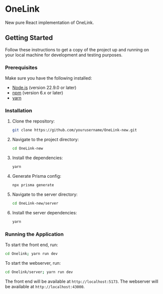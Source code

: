 # OneLink

New pure React implementation of OneLink.

## Getting Started

Follow these instructions to get a copy of the project up and running on your local machine for development and testing purposes.

### Prerequisites

Make sure you have the following installed:
- [Node.js](https://nodejs.org/) (version 22.9.0 or later)
- [npm](https://www.npmjs.com/) (version 6.x or later)
- [yarn](https://yarnpkg.com/)

### Installation

1. Clone the repository:
    ```sh
    git clone https://github.com/yourusername/OneLink-new.git
    ```
2. Navigate to the project directory:
    ```sh
    cd OneLink-new
    ```
3. Install the dependencies:
    ```sh
    yarn
    ```
4. Generate Prisma config:
    ```sh
    npx prisma generate
    ```
5. Navigate to the server directory:
    ```sh
    cd OneLink-new/server
    ```
6. Install the server dependencies:
    ```sh
    yarn
    ```

### Running the Application

To start the front end, run:
```sh
cd Onelink; yarn run dev
```

To start the webserver, run:
```sh
cd Onelink/server; yarn run dev
```

The front end will be available at `http://localhost:5173`.
The webserver will be available at `http://localhost:43000`.
